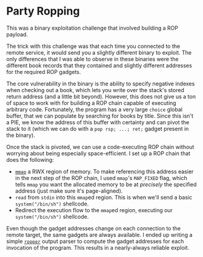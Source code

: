 # Party Ropping

This was a binary exploitation challenge that involved building a ROP payload.

The trick with this challenge was that each time you connected to the remote service, it would send you a slightly different binary to exploit. The only differences that I was able to observe in these binaries were the different book records that they contained and slightly different addresses for the required ROP gadgets.

The core vulnerability in the binary is the ability to specify negative indexes when checking out a book, which lets you write over the stack's stored return address (and a little bit beyond). However, this does not give us a ton of space to work with for building a ROP chain capable of executing arbitrary code. Fortunately, the program has a very large `choice` global buffer, that we can populate by searching for books by title. Since this isn't a PIE, we know the address of this buffer with certainty and can pivot the stack to it (which we can do with a `pop rsp; ...; ret;` gadget present in the binary).

Once the stack is pivoted, we can use a code-executing ROP chain without worrying about being especially space-efficient. I set up a ROP chain that does the following:

* [`mmap`](http://man7.org/linux/man-pages/man2/mmap.2.html) a RWX region of memory. To make referencing this address easier in the next step of the ROP chain, I used `mmap`'s `MAP_FIXED` flag, which tells `mmap` you want the allocated memory to be at *precisely* the specified address (just make sure it's page-aligned).
* `read` from `stdin` into this `mmap`ed region. This is when we'll send a basic `system("/bin/sh")` shellcode.
* Redirect the execution flow to the `mmap`ed region, executing our `system("/bin/sh")` shellcode.

Even though the gadget addresses change on each connection to the remote target, the same gadgets are always available. I ended up writing a simple [`ropper`](https://github.com/sashs/Ropper) output parser to compute the gadget addresses for each invocation of the program. This results in a nearly-always reliable exploit.
